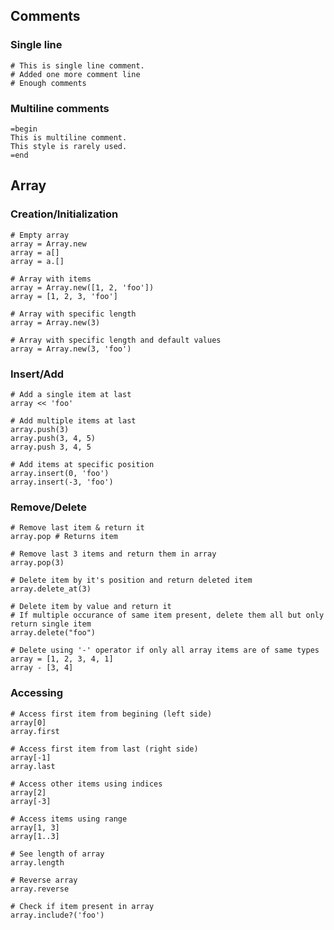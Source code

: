 
## Comments

### Single line


    # This is single line comment.
    # Added one more comment line
    # Enough comments


### Multiline comments


    =begin
    This is multiline comment.
    This style is rarely used.
    =end


## Array


### Creation/Initialization


    # Empty array
    array = Array.new
    array = a[]
    array = a.[]
    
    # Array with items
    array = Array.new([1, 2, 'foo'])
    array = [1, 2, 3, 'foo']
    
    # Array with specific length
    array = Array.new(3)
    
    # Array with specific length and default values
    array = Array.new(3, 'foo')



### Insert/Add

    
    # Add a single item at last
    array << 'foo'
    
    # Add multiple items at last
    array.push(3)
    array.push(3, 4, 5)
    array.push 3, 4, 5
    
    # Add items at specific position
    array.insert(0, 'foo')
    array.insert(-3, 'foo')



### Remove/Delete


    # Remove last item & return it
    array.pop # Returns item 
    
    # Remove last 3 items and return them in array
    array.pop(3)
    
    # Delete item by it's position and return deleted item 
    array.delete_at(3)
    
    # Delete item by value and return it
    # If multiple occurance of same item present, delete them all but only return single item
    array.delete("foo")
    
    # Delete using '-' operator if only all array items are of same types
    array = [1, 2, 3, 4, 1]
    array - [3, 4]


### Accessing

    
    # Access first item from begining (left side) 
    array[0]
    array.first
    
    # Access first item from last (right side)
    array[-1]
    array.last
    
    # Access other items using indices
    array[2]
    array[-3]
    
    # Access items using range
    array[1, 3]
    array[1..3]
    
    # See length of array 
    array.length
    
    # Reverse array
    array.reverse
    
    # Check if item present in array
    array.include?('foo')

